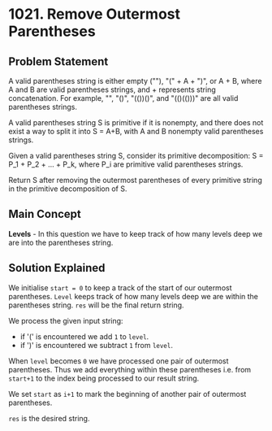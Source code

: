 # 1021. Remove Outermost Parentheses

## Problem Statement

A valid parentheses string is either empty (""), "(" + A + ")", or A + B, where A and B are valid parentheses strings, and + represents string concatenation. For example, "", "()", "(())()", and "(()(()))" are all valid parentheses strings.

A valid parentheses string S is primitive if it is nonempty, and there does not exist a way to split it into S = A+B, with A and B nonempty valid parentheses strings.

Given a valid parentheses string S, consider its primitive decomposition: S = P_1 + P_2 + ... + P_k, where P_i are primitive valid parentheses strings.

Return S after removing the outermost parentheses of every primitive string in the primitive decomposition of S.

## Main Concept

**Levels** - In this question we have to keep track of how many levels deep we are into the parentheses string.

## Solution Explained

We initialise `start = 0` to keep a track of the start of our outermost parentheses.
`Level` keeps track of how many levels deep we are within the parentheses string. `res` will be the final return string.

We process the given input string:

- if '(' is encountered we add `1` to `level`.
- if ')' is encountered we subtract `1` from `level`.

When `level` becomes `0` we have processed one pair of outermost parentheses. Thus we add everything within these parentheses i.e. from `start+1` to the index being processed to our result string.

We set `start` as `i+1` to mark the beginning of another pair of outermost parentheses.

`res` is the desired string.
